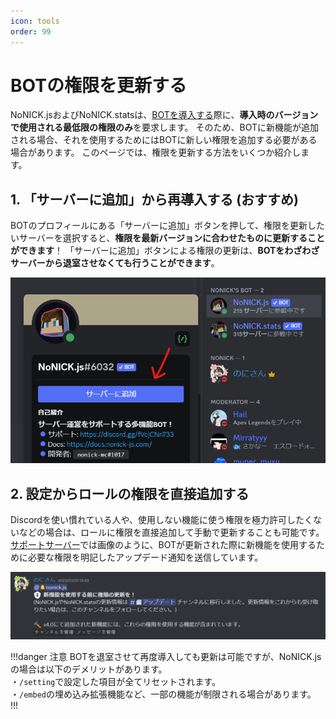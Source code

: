 ```yaml
---
icon: tools
order: 99
---
```


# BOTの権限を更新する
NoNICK.jsおよびNoNICK.statsは、[BOTを導入する](/tutorial/introduction.md)際に、**導入時のバージョンで使用される最低限の権限のみ**を要求します。
そのため、BOTに新機能が追加される場合、それを使用するためにはBOTに新しい権限を追加する必要がある場合があります。
このページでは、権限を更新する方法をいくつか紹介します。

## 1. 「サーバーに追加」から再導入する (おすすめ)
BOTのプロフィールにある「サーバーに追加」ボタンを押して、権限を更新したいサーバーを選択すると、**権限を最新バージョンに合わせたものに更新することができます**！
「サーバーに追加」ボタンによる権限の更新は、**BOTをわざわざサーバーから退室させなくても行うことができます**。

![](/static/tutorial/introduction/1.png)

## 2. 設定からロールの権限を直接追加する
Discordを使い慣れている人や、使用しない機能に使う権限を極力許可したくないなどの場合は、ロールに権限を直接追加して手動で更新することも可能です。
[サポートサーバー](https://discord.gg/q4FcBm2P42)では画像のように、BOTが更新された際に新機能を使用するために必要な権限を明記したアップデード通知を送信しています。

![](/static/tutorial/updateBotPermission/1.png)

!!!danger 注意
BOTを退室させて再度導入しても更新は可能ですが、NoNICK.jsの場合は以下のデメリットがあります。  
・`/setting`で設定した項目が全てリセットされます。  
・`/embed`の埋め込み拡張機能など、一部の機能が制限される場合があります。
!!!
